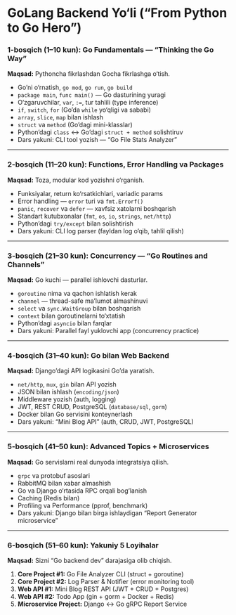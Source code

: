 # GoLang Backend Yo‘li (“From Python to Go Hero”)

### **1-bosqich (1–10 kun): Go Fundamentals — “Thinking the Go Way”**

**Maqsad:** Pythoncha fikrlashdan Gocha fikrlashga o‘tish.

* Go’ni o‘rnatish, `go mod`, `go run`, `go build`
* `package main`, `func main()` — Go dasturining yuragi
* O‘zgaruvchilar, `var`, `:=`, tur tahlili (type inference)
* `if`, `switch`, `for` (Go’da `while` yo‘qligi va sababi)
* `array`, `slice`, `map` bilan ishlash
* `struct` va `method` (Go’dagi mini-klasslar)
* Python’dagi `class` ↔ Go’dagi `struct + method` solishtiruv
* Dars yakuni: CLI tool yozish — “Go File Stats Analyzer”

---

### **2-bosqich (11–20 kun): Functions, Error Handling va Packages**

**Maqsad:** Toza, modular kod yozishni o‘rganish.

* Funksiyalar, return ko‘rsatkichlari, variadic params
* Error handling — `error` turi va `fmt.Errorf()`
* `panic`, `recover` va `defer` — xavfsiz xatolarni boshqarish
* Standart kutubxonalar (`fmt`, `os`, `io`, `strings`, `net/http`)
* Python’dagi `try/except` bilan solishtirish
* Dars yakuni: CLI log parser (fayldan log o‘qib, tahlil qilish)

---

### **3-bosqich (21–30 kun): Concurrency — “Go Routines and Channels”**

**Maqsad:** Go kuchi — parallel ishlovchi dasturlar.

* `goroutine` nima va qachon ishlatish kerak
* `channel` — thread-safe ma’lumot almashinuvi
* `select` va `sync.WaitGroup` bilan boshqarish
* `context` bilan goroutinelarni to‘xtatish
* Python’dagi `asyncio` bilan farqlar
* Dars yakuni: Parallel fayl yuklovchi app (concurrency practice)

---

### **4-bosqich (31–40 kun): Go bilan Web Backend**

**Maqsad:** Django’dagi API logikasini Go’da yaratish.

* `net/http`, `mux`, `gin` bilan API yozish
* JSON bilan ishlash (`encoding/json`)
* Middleware yozish (auth, logging)
* JWT, REST CRUD, PostgreSQL (`database/sql`, `gorm`)
* Docker bilan Go servisini konteynerlash
* Dars yakuni: “Mini Blog API” (auth, CRUD, JWT, PostgreSQL)

---

### **5-bosqich (41–50 kun): Advanced Topics + Microservices**

**Maqsad:** Go servislarni real dunyoda integratsiya qilish.

* `grpc` va protobuf asoslari
* RabbitMQ bilan xabar almashish
* Go va Django o‘rtasida RPC orqali bog‘lanish
* Caching (Redis bilan)
* Profiling va Performance (pprof, benchmark)
* Dars yakuni: Django bilan birga ishlaydigan “Report Generator microservice”

---

### **6-bosqich (51–60 kun): Yakuniy 5 Loyihalar**

**Maqsad:** Sizni “Go backend dev” darajasiga olib chiqish.

1. **Core Project #1:** Go File Analyzer CLI (struct + goroutine)
2. **Core Project #2:** Log Parser & Notifier (error monitoring tool)
3. **Web API #1:** Mini Blog REST API (JWT + CRUD + Postgres)
4. **Web API #2:** Todo App (gin + gorm + Docker + Redis)
5. **Microservice Project:** Django ↔ Go gRPC Report Service


